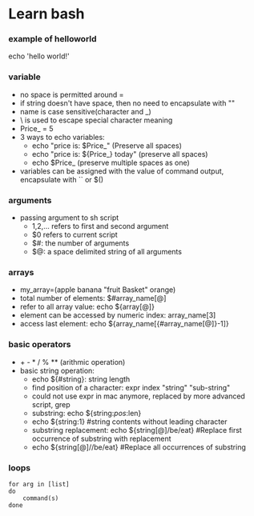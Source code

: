 # Learn bash

### example of helloworld
echo 'hello world!'
### variable
* no space is permitted around =
* if string doesn't have space, then no need to encapsulate with ""
* name is case sensitive(character and _)
* \ is used to escape special character meaning
* Price_ = 5
* 3 ways to echo variables:
    - echo "price is: $Price_" (Preserve all spaces)
    - echo "price is: ${Price_} today" (preserve all spaces)
    - echo $Price_ (preserve multiple spaces as one)
* variables can be assigned with the value of command output, encapsulate with `` or $()
### arguments
* passing argument to sh script
    - $1,$2,... refers to first and second argument
    - $0 refers to current script
    - $#: the number of arguments
    - $@: a space delimited string of all arguments 
### arrays
* my_array=(apple banana "fruit Basket" orange)
* total number of elements: $#array_name[@]
* refer to all array value: echo ${array[@]}
* element can be accessed by numeric index: array_name[3]
* access last element: echo ${array_name[{#array_name[@]}-1]}
### basic operators
* \+ \- \* / % \*\* (arithmic operation)
* basic string operation:
    - echo ${#string}: string length
    - find position of a character: expr index "string" "sub-string"
    - could not use expr in mac anymore, replaced by more advanced script, grep 
    - substring: echo ${string:$pos:$len}
    - echo ${string:1} #string contents without leading character
    - substring replacement: echo ${string[@]/be/eat} #Replace first occurrence of substring with replacement
    - echo ${string[@]//be/eat} #Replace all occurrences of substring
### loops
```
for arg in [list]
do
    command(s)
done
```






